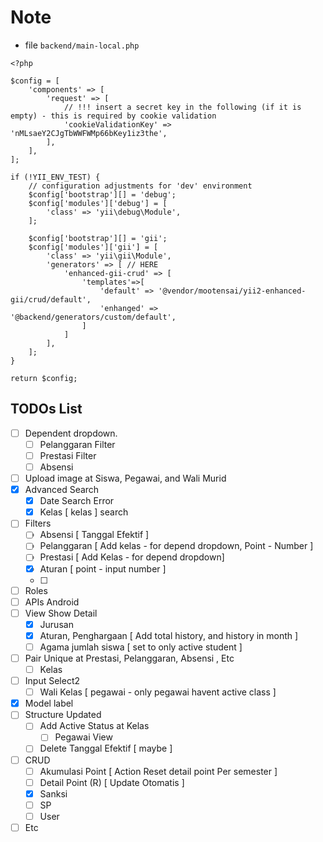 # Note

* file ```backend/main-local.php```
```
<?php

$config = [
    'components' => [
        'request' => [
            // !!! insert a secret key in the following (if it is empty) - this is required by cookie validation
            'cookieValidationKey' => 'nMLsaeY2CJgTbWWFWMp66bKey1iz3the',
        ],
    ],
];

if (!YII_ENV_TEST) {
    // configuration adjustments for 'dev' environment
    $config['bootstrap'][] = 'debug';
    $config['modules']['debug'] = [
        'class' => 'yii\debug\Module',
    ];

    $config['bootstrap'][] = 'gii';
    $config['modules']['gii'] = [
        'class' => 'yii\gii\Module',
        'generators' => [ // HERE
            'enhanced-gii-crud' => [
                'templates'=>[ 
                    'default' => '@vendor/mootensai/yii2-enhanced-gii/crud/default',
                    'enhanged' => '@backend/generators/custom/default',
                ]
            ]
        ],
    ];
}

return $config;

```


## TODOs List

- [ ] Dependent dropdown.
    - [ ] Pelanggaran Filter
    - [ ] Prestasi Filter
    - [ ] Absensi
- [ ] Upload image at Siswa, Pegawai, and Wali Murid
- [x] Advanced Search
    - [x] Date Search Error 
    - [x] Kelas [ kelas ] search
- [ ] Filters
    - [ ] Absensi [ Tanggal Efektif ]
    - [ ] Pelanggaran [ Add kelas - for depend dropdown, Point - Number ]
    - [ ] Prestasi [ Add Kelas - for depend dropdown]
    - [x] Aturan [ point - input number ]
    - [ ] 
- [ ] Roles
- [ ] APIs Android
- [ ] View Show Detail
    - [x] Jurusan
    - [x] Aturan, Penghargaan [ Add total history, and history in month ]
    - [ ] Agama jumlah siswa [ set to only active student ]
- [ ] Pair Unique at Prestasi, Pelanggaran, Absensi , Etc
    - [ ] Kelas
- [ ] Input Select2
    - [ ] Wali Kelas [ pegawai - only pegawai havent active class ]
- [x] Model label
- [ ] Structure Updated
    - [ ] Add Active Status at Kelas
        - [ ] Pegawai View
    - [ ] Delete Tanggal Efektif [ maybe ]
- [ ] CRUD 
    - [ ] Akumulasi Point [ Action Reset detail point Per semester ]
    - [ ] Detail Point (R) [ Update Otomatis ]
    - [x] Sanksi
    - [ ] SP
    - [ ] User
- [ ] Etc